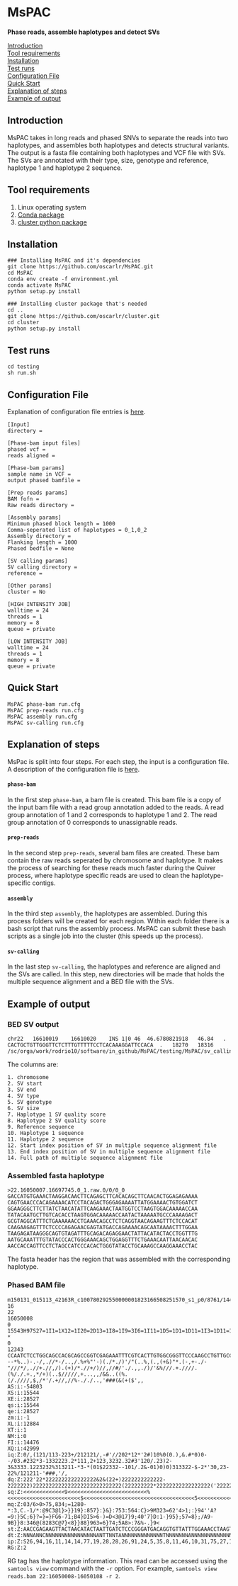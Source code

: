 # MsPAC
**Phase reads, assemble haplotypes and detect SVs**

[Introduction](#introduction)  
[Tool requirements](#tool-requirements)  
[Installation](#installation)  
[Test runs](#test-runs)<br/>
[Configuration File](#cfg-file)<br/>
[Quick Start](#quick-start)       
[Explanation of steps](#explanation-of-steps)     
[Example of output](#example-of-output)


## Introduction
MsPAC takes in long reads and phased SNVs to separate the reads into two haplotypes, and assembles both haplotypes and detects structural variants. The output is a fasta file containing both haplotypes and VCF file with SVs. The SVs are annotated with their type, size, genotype and reference, haplotype 1 and haplotype 2 sequence.

## Tool requirements
1. Linux operating system
2. [Conda package](https://conda.io/en/latest/)
3. [cluster python package](https://github.com/oscarlr/cluster)

## Installation
```
### Installing MsPAC and it's dependencies
git clone https://github.com/oscarlr/MsPAC.git
cd MsPAC
conda env create -f environment.yml 
conda activate MsPAC
python setup.py install

### Installing cluster package that's needed
cd ..
git clone https://github.com/oscarlr/cluster.git
cd cluster
python setup.py install
```

## Test runs
```
cd testing
sh run.sh
```
## Configuration File
Explanation of configuration file entries is [here](cfg_readme.md).
```
[Input]
directory = 

[Phase-bam input files]
phased vcf = 
reads aligned = 

[Phase-bam params]
sample name in VCF = 
output phased bamfile = 

[Prep reads params]
BAM fofn = 
Raw reads directory =

[Assembly params]
Minimum phased block length = 1000
Comma-seperated list of haplotypes = 0_1,0_2
Assembly directory = 
Flanking length = 1000
Phased bedfile = None

[SV calling params]
SV calling directory =
reference = 

[Other params]
cluster = No

[HIGH INTENSITY JOB]
walltime = 24
threads = 1
memory = 8
queue = private

[LOW INTENSITY JOB]
walltime = 24
threads = 1
memory = 8
queue = private
```

## Quick Start
```
MsPAC phase-bam run.cfg
MsPAC prep-reads run.cfg
MsPAC assembly run.cfg
MsPAC sv-calling run.cfg
```

## Explanation of steps
MsPac is split into four steps. For each step, the input is a configuration file. A description of the configuration file is [here](cfg_readme.md).
#### `phase-bam`
In the first step `phase-bam`, a bam file is created. This bam file is a copy of the input bam file with a read group annotation added to the reads. A read group annotation of 1 and 2 corresponds to haplotype 1 and 2. The read group annotation of 0 corresponds to unassignable reads.
#### `prep-reads`
In the second step `prep-reads`, several bam files are created. These bam contain the raw reads seperated by chromosome and haplotype. It makes the process of searching for these reads much faster during the Quiver process, where haplotype specific reads are used to clean the haplotype-specific contigs.
#### `assembly`
In the third step `assembly`, the haplotypes are assembled. During this process folders will be created for each region. Within each folder there is a bash script that runs the assembly process. MsPAC can submit these bash scripts as a single job into the cluster (this speeds up the process).
#### `sv-calling`
In the last step `sv-calling`, the haplotypes and reference are aligned and the SVs are called. In this step, new directories will be made that holds the multiple sequence alignment and a BED file with the SVs.

## Example of output
### BED SV output
```
chr22	16610019	16610020	INS	1|0	46	46.6780821918	46.84	.	CACTGCTGTTGGGTTCTCTTTGTTTTTCCTCACAAAGGATTCCACA	.	18270	18316	/sc/orga/work/rodrio10/software/in_github/MsPAC/testing/MsPAC/sv_calling/chr22/16595201_16611082/msa.clu
```
The columns are:
```
1. chromosome
2. SV start
3. SV end
4. SV type
5. SV genotype
6. SV size
7. Haplotype 1 SV quality score 
8. Haplotype 2 SV quality score
9. Reference sequence
10. Haplotype 1 sequence
11. Haplotype 2 sequence
12. Start index position of SV in multiple sequence alignment file 
13. End index position of SV in multiple sequence alignment file 
14. Full path of multiple sequence alignment file
```
### Assembled fasta haplotype 
```
>22.16050007.16697745.0_1.raw.0/0/0_0
GACCATGTGAAACTAAGGACAACTTCAGAGCTTCACACAGCTTCAACACTGGAGAGAAAA
CAGTGAACCCACAGAAAACATCCTACAGACTGGGAGAAAATTATGGAAAACTGTGGATCT
GGAAGGGCTTCTTATCTAACATATTCAAGAAACTAATGGTCCTAAGTGGACAAAAACCAA
TATACAATGCTTGTCACACCTAAGTGGACAAAAACCAATACTAAAAATGCCCAAAAGACT
GCGTAGGCATTTCTGAAAAAACCTGAAACAGCCTCTCAGGTAACAGAAGTTTCTCCACAT
CAAGAAGAGTTTCTCCCCAGAGAACGAGTATGACCAGAAAACAGCAATAAAACTTTGGAA
TAAGAGATAAGGGCAGTGTAGATTTGCAGACAGAGGAACTATTACATACTACCTGGTTTG
AATGCAAATTTGTATACCCACTGGGAAACAGCTGGAGGTTTCTGAAACAATTAACAACAC
AACCACCAGTTCCTCTAGCCATCCCACACTGGGTATACCTGCAAAGCCAAGGAAACCTAC
```
The fasta header has the region that was assembled with the corresponding haplotype.

### Phased BAM file
```
m150131_015113_42163R_c100780292550000001823166508251570_s1_p0/8761/14473_27456
16
22
16050008
0
15543H97S27=1I1=1X12=1I20=2D13=1I8=1I9=3I6=1I11=1D5=1D1=1D11=1I3=1D11=1I4=1X1=1D3=1I8=5I10=1I1=1I3=1I5=3I15=1I8=1D38=1X16=1X5=1I8=1X4=1I12=1I4=1I14=1I1=1I8=1D6=1I4=1I13=1I15=1D1=1I21=2I12=1I1=1X6=1X3=1D5=
*
0
12343
CCAATCTCCTGGCAGCCACGCAGCCGGTCGAGAAATTTCGTCACTTGTGGCGGGTTCCCAAGCCTGTTGCCATGCAGCCTCTGGAAAGAGATCTGATTAAGTCCCAGGACTTCAGAAGAGCTGTTGCGACCTTGGCCAATGTCACTTCCTCCTTCAGGAATTGCAGTGGGCCTTAAGTGCCTTCCTCTCGGGCCCACTGGTTAT
--*%..)-.-/,.//*-/..,/.%+%"'-)(./*./)'/"(..%,(.,(+&)"*.(-,+-./-"///*/,.//+.//,/).(+)/*.//+/)//,//#/'./.,,./)/'&%///.+.////.(%/./.+.,*/+)(..$/////,+...,,/&&..((%.(/.////,$,/*'/.+//,//%-././..,'###(&(+($',,
AS:i:-54803
XS:i:15544
XE:i:28527
qs:i:15544
qe:i:28527
zm:i:-1
XL:i:12884
XT:i:1
NM:i:0
FI:i:14476
XQ:i:42999
iq:Z:0/,(121/113-223+/212121/,-#'//202*12*'2#)10%0(0.),&.#*0)0--/03.#232*3-1332223.2*111,2+123,3232.32#3'120/.23)2-3&3333.1223232%313211-*3-*(01$22332--101/.2&-01)0)0)313322-$-2*'30,23-22%/121211-'###,'/,
dq:Z:222'22*2222222222222222&2&(22+)2222222222222-2222222)2222222222222222222222222222(222222222*22222222222222222('222222222222)222222222222222222222222222222'222)'222222222222222222222222222222222(2+2)2
sq:Z:<<<<<<<<<<<<<9<<<<<<<<<<<<<<<<<<<<<<<<<%<<<<<<<<<<<<<<<<<<<<<<<$<<<<<<<<<<<<<<<<<<<<<<<<<<<<<<<<<<<5<<<<<<<<<<<<<<<<<<<<<<<<<<<<<<<<<<<<<<<3<<<<<<<<<<<<<<<<<<<<<<<<<<<<<<<<<<<<<<<<<<<<<<<<<<<<<<<<<<<
mq:Z:03/6>0>75,834;=1280-*:3,C.-1/*:@9C3@1}>}}19}:857}:}&}:753:564:C}>9M323=62'4>1;:}94''A?=9:}5C;6}?=}=}FG6-71;B4}DI5>6-)=D<3@17}9;40'7}D:1-}95};57=8};/A9-9B}}8:346@(8283C@7}<8}}88}963=6}74;5A8>:7&%-.}9<
st:Z:AACCGAGAAGTTACTAACATACTAATTGATCTCCCGGGATGACAGGTGTTATTTGGAAACCTAAGTGGTAACGTACTAAGAGTTCCCTCTCGAGTCGGCCTGAAACTTCAGGACTCCTCTAGTGGTATCAAGGTTAACCGTGACAGGAAGAAGGACTTCCGGTACTGTTTAAGGCCTGTAAGGAAGAGATTTAAACAGT
dt:Z:NNNANNCNNNNNNNNNNNNNNNNANTTNNTANNNNNNNNNNNNNTNNNNNNNANNNNNNNNNNNNNNNNNNNNNNNNNNNNANNNNNNNNNANNNNNNNNNNNNNNNNNGTNNNNNNNNNNNNGNNNNNNNNNNNNNNNNNNNNNNNNNNNNNNTNNNCCNNNNNNNNNNNNNNNNNNNNNNNNNNNNNNNNNCNANGN
ip:Z:S26,94,16,11,14,14,77,19,28,28,26,91,24,5,35,8,11,46,10,31,75,27,16,257,26,54,44,15,39,47,16,7,37,7,17,57,50,20,26,30,23,49,63,6,636,54,12,33,33,16,15,141,360,18,14,25,42,8,17,21,51,10,17,34,19,13,12
RG:Z:2
```
RG tag has the haplotype information. This read can be accessed using the `samtools view` command with the `-r` option. For example, `samtools view reads.bam 22:16050008-16050108 -r 2`.
